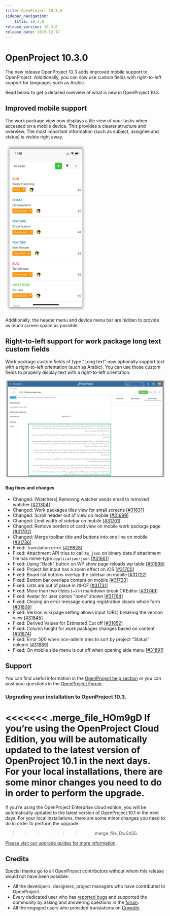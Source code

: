 ```yaml
---
title: OpenProject 10.3.0
sidebar_navigation:
    title: 10.3.0
release_version: 10.3.0
release_date: 2019-12-17
---
```


# OpenProject 10.3.0

The new release OpenProject 10.3 adds improved mobile support to OpenProject. Additionally, you can now use custom fields with right-to-left support for languages such as Arabic.

Read below to get a detailed overview of what is new in OpenProject 10.3.

## Improved mobile support

The work package view now displays a tile view of your tasks when accessed on a mobile device.
This provides a clearer structure and overview. The most important information (such as subject, assignee and status) is visible right away.

![Improved mobile support](OptimizedMobileView.png)

Additionally, the header menu and device menu bar are hidden to provide as much screen space as possible.

## Right-to-left support for work package long text custom fields

Work package custom fields of type "Long text" now optionally support text with a right-to-left orientation (such as Arabic).
You can use those custom fields to properly display text with a right-to-left orientation.

![Custom fields with right-to-left orientation](CustomFieldsRTL.png)

<!--more-->
#### Bug fixes and changes

- Changed: [Watchers] Removing watcher sends email to removed watcher \[[#21304](https://community.openproject.com/wp/21304)\]
- Changed: Work packages tiles view for small screens \[[#31631](https://community.openproject.com/wp/31631)\]
- Changed: Scroll header out of view on mobile \[[#31699](https://community.openproject.com/wp/31699)\]
- Changed: Limit width of sidebar on mobile \[[#31701](https://community.openproject.com/wp/31701)\]
- Changed: Remove borders of card view on mobile work package page \[[#31702](https://community.openproject.com/wp/31702)\]
- Changed: Merge toolbar title and buttons into one line on mobile \[[#31736](https://community.openproject.com/wp/31736)\]
- Fixed: Translation error \[[#29828](https://community.openproject.com/wp/29828)\]
- Fixed: Attachment API tries to call `to_json` on binary data if attachment file has mime-type `application/json` \[[#31661](https://community.openproject.com/wp/31661)\]
- Fixed: Using "Back" button on WP show page reloads wp table \[[#31698](https://community.openproject.com/wp/31698)\]
- Fixed: Project list input has a zoom effect on iOS \[[#31700](https://community.openproject.com/wp/31700)\]
- Fixed: Board list buttons overlap the sidebar on mobile \[[#31722](https://community.openproject.com/wp/31722)\]
- Fixed: Bottom bar overlaps content on mobile  \[[#31723](https://community.openproject.com/wp/31723)\]
- Fixed: Lists are out of place in rtl-CF \[[#31731](https://community.openproject.com/wp/31731)\]
- Fixed: More than two tildes (~) in markdown break CKEditor \[[#31749](https://community.openproject.com/wp/31749)\]
- Fixed: Avatar for user option "none" shown \[[#31764](https://community.openproject.com/wp/31764)\]
- Fixed: Closing an error message during registration closes whole form \[[#31808](https://community.openproject.com/wp/31808)\]
- Fixed: Version wiki page setting allows input (URL) breaking the version view \[[#31845](https://community.openproject.com/wp/31845)\]
- Fixed: Derived Values for Estimated Cut off \[[#31852](https://community.openproject.com/wp/31852)\]
- Fixed: Column height for work packages changes based on content \[[#31874](https://community.openproject.com/wp/31874)\]
- Fixed: Error 500 when non-admin tries to sort by project "Status" column \[[#31889](https://community.openproject.com/wp/31889)\]
- Fixed: On mobile side menu is cut off when opening side menu \[[#31891](https://community.openproject.com/wp/31891)\]

## Support

You can find useful information in the [OpenProject help section](https://www.openproject.org/docs/) or you can post your questions in the [OpenProject Forum](https://community.openproject.org/projects/openproject/boards).

### Upgrading your installation to OpenProject 10.3.

<<<<<<< .merge_file_HOm9gD
If you’re using the OpenProject Cloud Edition, you will be automatically updated to the latest version of OpenProject 10.1 in the next days. For your local installations, there are some minor changes you need to do in order to perform the upgrade.
=======
If you’re using the OpenProject Enterprise cloud edition, you will be automatically updated to the latest version of OpenProject 10.1 in the next days. For your local installations, there are some minor changes you need to do in order to perform the upgrade.
>>>>>>> .merge_file_DwSdS6

[Please visit our upgrade guides for more information](../../../installation-and-operations/operation/upgrading/).

## Credits

Special thanks go to all OpenProject contributors without whom this release would not have been possible:

- All the developers, designers, project managers who have contributed to OpenProject.
- Every dedicated user who has [reported bugs](../../../development/report-a-bug/) and supported the community by asking and answering questions in the [forum](https://community.openproject.org/projects/openproject/boards).
- All the engaged users who provided translations on [CrowdIn](https://crowdin.com/projects/opf).
